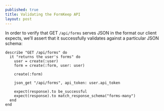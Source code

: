 ```yaml
---
published: true
title: Validating the FormKeep API
layout: post
---
```

In order to verify that GET `/api/forms` serves JSON in the format our client expects, we’ll assert that it successfully validates against a particular JSON schema:

```
describe "GET /api/forms" do
  it "returns the user's forms" do
    user = create(:user)
    form = create(:form, user: user)

    create(:form)

    json_get "/api/forms", api_token: user.api_token

    expect(response).to be_successful
    expect(response).to match_response_schema("forms-many")
  end
end
```